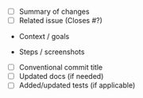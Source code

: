 - [ ] Summary of changes
- [ ] Related issue (Closes #?)

- Context / goals

- Steps / screenshots

- [ ] Conventional commit title
- [ ] Updated docs (if needed)
- [ ] Added/updated tests (if applicable)
